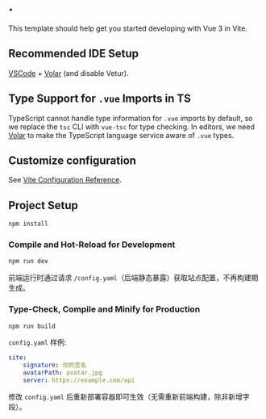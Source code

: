 # .

This template should help get you started developing with Vue 3 in Vite.

## Recommended IDE Setup

[VSCode](https://code.visualstudio.com/) + [Volar](https://marketplace.visualstudio.com/items?itemName=Vue.volar) (and disable Vetur).

## Type Support for `.vue` Imports in TS

TypeScript cannot handle type information for `.vue` imports by default, so we replace the `tsc` CLI with `vue-tsc` for type checking. In editors, we need [Volar](https://marketplace.visualstudio.com/items?itemName=Vue.volar) to make the TypeScript language service aware of `.vue` types.

## Customize configuration

See [Vite Configuration Reference](https://vite.dev/config/).

## Project Setup

```sh
npm install
```

### Compile and Hot-Reload for Development

```sh
npm run dev
```

前端运行时通过请求 `/config.yaml`（后端静态暴露）获取站点配置，不再构建期生成。

### Type-Check, Compile and Minify for Production

```sh
npm run build
```

`config.yaml` 样例:

```yaml
site:
	signature: 你的签名
	avatarPath: avatar.jpg
	server: https://example.com/api
```

修改 `config.yaml` 后重新部署容器即可生效（无需重新前端构建，除非新增字段）。
